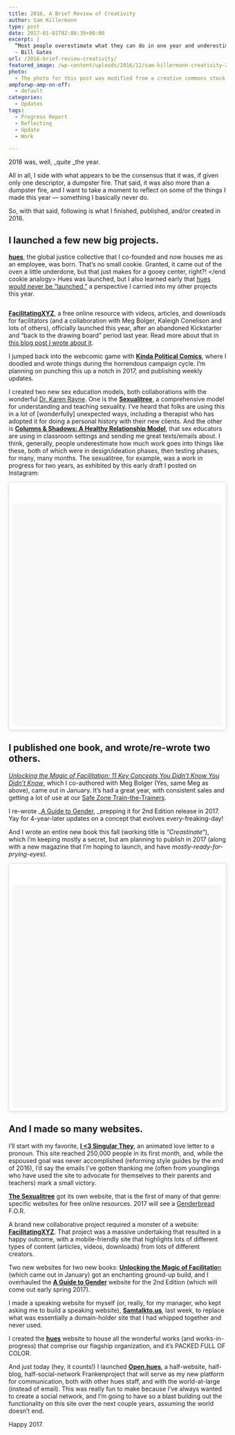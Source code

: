 ```yaml
---
title: 2016, A Brief Review of Creativity
author: Sam Killermann
type: post
date: 2017-01-01T02:08:39+00:00
excerpt: |
  “Most people overestimate what they can do in one year and underestimate what they can do in ten years.”
  - Bill Gates
url: /2016-brief-review-creativity/
featured_image: /wp-content/uploads/2016/12/sam-killermann-creativity-2016-year-in-review.jpg
photo:
  - The photo for this post was modified from a creative commons stock image.
ampforwp-amp-on-off:
  - default
categories:
  - Updates
tags:
  - Progress Report
  - Reflecting
  - Update
  - Work

---
```

2016 was, well, _quite _the year.

All in all, I side with what appears to be the consensus that it was, if given only one descriptor, a dumpster fire. That said, it was also more than a dumpster fire, and I want to take a moment to reflect on some of the things I made this year &#8212; something I basically never do.

So, with that said, following is what I finished, published, and/or created in 2016.

<!--more-->

## I launched a few new big projects.

[**hues**][1], the global justice collective that I co-founded and now houses me as an employee, was born. That&#8217;s no small cookie. Granted, it came out of the oven a little underdone, but that just makes for a gooey center, right?! </end cookie analogy> Hues was launched, but I also learned early that [hues would never be &#8220;launched,&#8221;][2] a perspective I carried into my other projects this year.

<div class="wp-block-image">
  <figure class="alignright"><a href="http://facilitating.xyz"><img data-src="//wp-content/uploads/2015/10/facxyz-social-card-300x158.png" alt="" class="wp-image-876 lazy-load" srcset="/wp-content/uploads/2015/10/facxyz-social-card-300x158.png 300w, /wp-content/uploads/2015/10/facxyz-social-card-768x404.png 768w, /wp-content/uploads/2015/10/facxyz-social-card-1024x539.png 1024w, /wp-content/uploads/2015/10/facxyz-social-card.png 1200w" sizes="(max-width: 300px) 100vw, 300px" /></a></figure>
</div>

**[FacilitatingXYZ][3]**, a free online resource with videos, articles, and downloads for facilitators (and a collaboration with Meg Bolger, Kaleigh Conelison and lots of others), officially launched this year, after an abandoned Kickstarter and &#8220;back to the drawing board&#8221; period last year. Read more about that in [this blog post I wrote about it][4].

I jumped back into the webcomic game with **[Kinda Political Comics][5]**, where I doodled and wrote things during the horrendous campaign cycle. I&#8217;m planning on punching this up a notch in 2017, and publishing weekly updates.

I created two new sex education models, both collaborations with the wonderful [Dr. Karen Rayne][6]. One is the **[Sexualitree][7]**, a comprehensive model for understanding and teaching sexuality. I&#8217;ve heard that folks are using this in a lot of [wonderfully] unexpected ways, including a therapist who has adopted it for doing a personal history with their new clients. And the other is **[Columns & Shadows: A Healthy Relationship Model][8]**, that sex educators are using in classroom settings and sending me great texts/emails about. I think, generally, people underestimate how much work goes into things like these, both of which were in design/ideation phases, then testing phases, for many, many months. The sexualitree, for example, was a work in progress for two years, as exhibited by this early draft I posted on Instagram:

<blockquote class="instagram-media" style="background: #FFF; border: 0; border-radius: 3px; box-shadow: 0 0 1px 0 rgba(0,0,0,0.5),0 1px 10px 0 rgba(0,0,0,0.15); margin: 1px; max-width: 658px; padding: 0; width: calc(100% - 2px);" data-instgrm-captioned="" data-instgrm-version="7">
  <div style="padding: 8px;">
    <div style="background: #F8F8F8; line-height: 0; margin-top: 40px; padding: 50.0% 0; text-align: center; width: 100%;">
       
    </div>
    
    <p style="margin: 8px 0 0 0; padding: 0 4px;">
      <a style="color: #000; font-family: Arial,sans-serif; font-size: 14px; font-style: normal; font-weight: normal; line-height: 17px; text-decoration: none; word-wrap: break-word;" href="https://www.instagram.com/p/nGJIZJFHgd/" target="_blank" rel="noopener">New model I&#8217;m working on. Whenever I say &#8220;back to the drawing board&#8221; this is the drawing board to which I&#8217;m back.</a>
    </p>
    
    <p style="color: #c9c8cd; font-family: Arial,sans-serif; font-size: 14px; line-height: 17px; margin-bottom: 0; margin-top: 8px; overflow: hidden; padding: 8px 0 7px; text-align: center; text-overflow: ellipsis; white-space: nowrap;">
      A photo posted by Sam Killermann (@killermann) on <time style="font-family: Arial,sans-serif; font-size: 14px; line-height: 17px;" datetime="2014-04-22T14:46:37+00:00">Apr 22, 2014 at 7:46am PDT</time>
    </p>
  </div>
</blockquote>



## I published one book, and wrote/re-wrote two others.

_[Unlocking the Magic of Facilitation: 11 Key Concepts You Didn&#8217;t Know You Didn&#8217;t Know][9]_, which I co-authored with Meg Bolger (Yes, same Meg as above), came out in January. It&#8217;s had a great year, with consistent sales and getting a lot of use at our [Safe Zone Train-the-Trainers][10].

I re-wrote _[A Guide to Gender][11], _prepping it for 2nd Edition release in 2017. Yay for 4-year-later updates on a concept that evolves every-freaking-day!

And I wrote an entire new book this fall (working title is &#8220;_Creastinate_&#8220;), which I&#8217;m keeping mostly a secret, but am planning to publish in 2017 (along with a new magazine that I&#8217;m hoping to launch, and have _mostly-ready-for-prying-eyes)._

<blockquote class="instagram-media" style="background: #FFF; border: 0; border-radius: 3px; box-shadow: 0 0 1px 0 rgba(0,0,0,0.5),0 1px 10px 0 rgba(0,0,0,0.15); margin: 1px; max-width: 658px; padding: 0; width: calc(100% - 2px);" data-instgrm-captioned="" data-instgrm-version="7">
  <div style="padding: 8px;">
    <div style="background: #F8F8F8; line-height: 0; margin-top: 40px; padding: 50.0% 0; text-align: center; width: 100%;">
       
    </div>
    
    <p style="margin: 8px 0 0 0; padding: 0 4px;">
      <a style="color: #000; font-family: Arial,sans-serif; font-size: 14px; font-style: normal; font-weight: normal; line-height: 17px; text-decoration: none; word-wrap: break-word;" href="https://www.instagram.com/p/BBGuQOVFHmR/" target="_blank" rel="noopener">The day my book about facilitation came out and I spent the day training facilitators instead of celebrating the new book and then I realized I was exactly celebrating the new book.</a>
    </p>
    
    <p style="color: #c9c8cd; font-family: Arial,sans-serif; font-size: 14px; line-height: 17px; margin-bottom: 0; margin-top: 8px; overflow: hidden; padding: 8px 0 7px; text-align: center; text-overflow: ellipsis; white-space: nowrap;">
      A photo posted by Sam Killermann (@killermann) on <time style="font-family: Arial,sans-serif; font-size: 14px; line-height: 17px;" datetime="2016-01-29T01:47:15+00:00">Jan 28, 2016 at 5:47pm PST</time>
    </p>
  </div>
</blockquote>



## And I made so many websites.

I&#8217;ll start with my favorite, **[I <3 Singular They][12]**, an animated love letter to a pronoun. This site reached 250,000 people in its first month, and, while the espoused goal was never accomplished (reforming style guides by the end of 2016), I&#8217;d say the emails I&#8217;ve gotten thanking me (often from younglings who have used the site to advocate for themselves to their parents and teachers) mark a small victory.

**[The Sexualitree][13]** got its own website, that is the first of many of that genre: specific websites for free online resources. 2017 will see a [Genderbread][14] F.O.R.

A brand new collaborative project required a monster of a website: [**FacilitatingXYZ**][3]. That project was a massive undertaking that resulted in a happy outcome, with a mobile-friendly site that highlights lots of different types of content (articles, videos, downloads) from lots of different creators.

Two new websites for two new books: [**Unlocking the Magic of Facilitatio**n][9] (which came out in January) got an enchanting ground-up build, and I overhauled the **[A Guide to Gender][11]** website for the 2nd Edition (which will come out early spring 2017).

I made a speaking website for myself (or, really, for my manager, who kept asking me to build a speaking website), **[Samtalkto.us][15]**, last week, to replace what was essentially a domain-holder site that I had whipped together and never used.

I created the **[hues][1]** website to house all the wonderful works (and works-in-progress) that comprise our flagship organization, and it&#8217;s PACKED FULL OF COLOR.

And just today (hey, it counts!) I launched [**Open.hues**][16], a half-website, half-blog, half-social-network Frankenproject that will serve as my new platform for communication, both with other hues staff, and with the world-at-large (instead of email). This was really fun to make because I&#8217;ve always wanted to create a social network, and I&#8217;m going to have so a blast building out the functionality on this site over the next couple years, assuming the world doesn&#8217;t end.

Happy 2017.

 [1]: http://hues.xyz
 [2]: https://medium.com/hues-advisory-briefing/failure-to-launch-reframing-new-initiatives-1050eae3aae0#.c74hizolr
 [3]: http://facilitating.xyz
 [4]: //why-im-so-excited-about-facilitatingxyz/
 [5]: http://medium.com/kinda-political
 [6]: http://karenrayne.com
 [7]: http://itspronouncedmetrosexual.com/2016/05/sexualitree-model-of-comprehensive-sexuality/
 [8]: http://itspronouncedmetrosexual.com/2016/11/rest-columns-shadows-healthy-relationship-model/
 [9]: http://facilitationmagic.com
 [10]: http://thesafezoneproject.com/services/train-the-trainers/
 [11]: http://guidetogender.com
 [12]: http://iheartsingularthey.com
 [13]: http://sexualtiree.org
 [14]: http://itspronouncedmetrosexual.com/genderbread-person
 [15]: https://samtalkto.us
 [16]: http://open.hues.xyz
